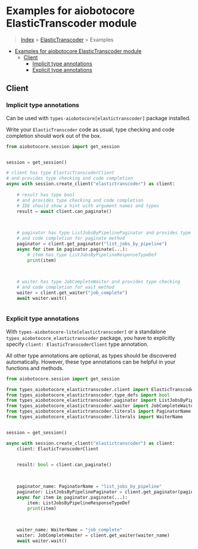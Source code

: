 <a id="examples-for-aiobotocore-elastictranscoder-module"></a>

# Examples for aiobotocore ElasticTranscoder module

> [Index](../README.md) > [ElasticTranscoder](./README.md) > Examples

- [Examples for aiobotocore ElasticTranscoder module](#examples-for-aiobotocore-elastictranscoder-module)
  - [Client](#client)
    - [Implicit type annotations](#implicit-type-annotations)
    - [Explicit type annotations](#explicit-type-annotations)

<a id="client"></a>

## Client

<a id="implicit-type-annotations"></a>

### Implicit type annotations

Can be used with `types-aiobotocore[elastictranscoder]` package installed.

Write your `ElasticTranscoder` code as usual, type checking and code completion
should work out of the box.

```python
from aiobotocore.session import get_session


session = get_session()

# client has type ElasticTranscoderClient
# and provides type checking and code completion
async with session.create_client("elastictranscoder") as client:
    
    # result has type bool
    # and provides type checking and code completion
    # IDE should show a hint with argument names and types
    result = await client.can_paginate()
    

    
    # paginator has type ListJobsByPipelinePaginator and provides type checking
    # and code completion for paginate method
    paginator = client.get_paginator("list_jobs_by_pipeline")
    async for item in paginator.paginate(...):
        # item has type ListJobsByPipelineResponseTypeDef
        print(item)
    

    
    # waiter has type JobCompleteWaiter and provides type checking
    # and code completion for wait method
    waiter = client.get_waiter("job_complete")
    await waiter.wait()
    
```

<a id="explicit-type-annotations"></a>

### Explicit type annotations

With `types-aiobotocore-lite[elastictranscoder]` or a standalone
`types_aiobotocore_elastictranscoder` package, you have to explicitly specify
`client: ElasticTranscoderClient` type annotation.

All other type annotations are optional, as types should be discovered
automatically. However, these type annotations can be helpful in your functions
and methods.

```python
from aiobotocore.session import get_session

from types_aiobotocore_elastictranscoder.client import ElasticTranscoderClient
from types_aiobotocore_elastictranscoder.type_defs import bool
from types_aiobotocore_elastictranscoder.paginator import ListJobsByPipelinePaginator
from types_aiobotocore_elastictranscoder.waiter import JobCompleteWaiter
from types_aiobotocore_elastictranscoder.literals import PaginatorName
from types_aiobotocore_elastictranscoder.literals import WaiterName


session = get_session()

async with session.create_client("elastictranscoder") as client:
    client: ElasticTranscoderClient

    
    result: bool = client.can_paginate()
    

    
    paginator_name: PaginatorName = "list_jobs_by_pipeline"
    paginator: ListJobsByPipelinePaginator = client.get_paginator(paginator_name)
    async for item in paginator.paginate(...):
        item: ListJobsByPipelineResponseTypeDef
        print(item)
    

    
    waiter_name: WaiterName = "job_complete"
    waiter: JobCompleteWaiter = client.get_waiter(waiter_name)
    await waiter.wait()
    
```
